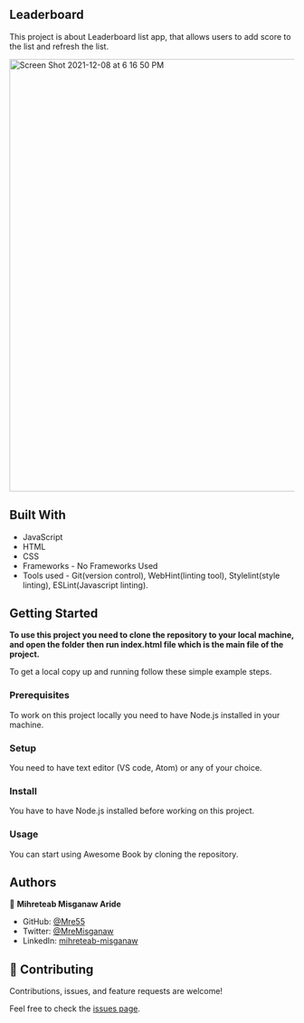 ## Leaderboard

This project is about Leaderboard list app, that allows users to add score to the list and refresh the list. 

<img width="765" alt="Screen Shot 2021-12-08 at 6 16 50 PM" src="https://user-images.githubusercontent.com/34578631/146088296-53025752-bc11-46a9-af70-47e20670a144.png">


## Built With

- JavaScript
- HTML
- CSS
- Frameworks - No Frameworks Used
- Tools used - Git(version control), WebHint(linting tool), Stylelint(style linting), ESLint(Javascript linting).

## Getting Started

**To use this project you need to clone the repository to your local machine, and open the folder then run index.html file which is the main file of the project.**

To get a local copy up and running follow these simple example steps.

### Prerequisites

To work on this project locally you need to have Node.js installed in your machine.

### Setup

You need to have text editor (VS code, Atom) or any of your choice.

### Install

You have to have Node.js installed before working on this project.

### Usage

You can start using Awesome Book by cloning the repository.



## Authors

👤 **Mihreteab Misganaw Aride**

- GitHub: [@Mre55](https://github.com/Mre55)
- Twitter: [@MreMisganaw](https://twitter.com/MreMisganaw)
- LinkedIn: [mihreteab-misganaw](https://www.linkedin.com/in/mihreteab-misganaw-86249812b/)

## 🤝 Contributing

Contributions, issues, and feature requests are welcome!

Feel free to check the [issues page](../../issues/).
